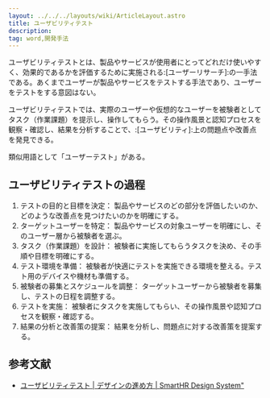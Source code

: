 ```yaml
---
layout: ../../../layouts/wiki/ArticleLayout.astro
title: ユーザビリティテスト
description:
tag: word,開発手法
---
```


ユーザビリティテストとは、製品やサービスが使用者にとってどれだけ使いやすく、効果的であるかを評価するために実施される:[ユーザーリサーチ]:の一手法である。あくまでユーザーが製品やサービスをテストする手法であり、ユーザーをテストをする意図はない。

ユーザビリティテストでは、実際のユーザーや仮想的なユーザーを被験者としてタスク（作業課題）を提示し、操作してもらう。その操作風景と認知プロセスを観察・確認し、結果を分析することで、:[ユーザビリティ]:上の問題点や改善点を発見できる。

類似用語として「ユーザーテスト」がある。

## ユーザビリティテストの過程
1. テストの目的と目標を決定： 製品やサービスのどの部分を評価したいのか、どのような改善点を見つけたいのかを明確にする。
1. ターゲットユーザーを特定： 製品やサービスの対象ユーザーを明確にし、そのユーザー層から被験者を選ぶ。
1. タスク（作業課題）を設計： 被験者に実施してもらうタスクを決め、その手順や目標を明確にする。
1. テスト環境を準備： 被験者が快適にテストを実施できる環境を整える。テスト用のデバイスや機材も準備する。
1. 被験者の募集とスケジュールを調整： ターゲットユーザーから被験者を募集し、テストの日程を調整する。
1. テストを実施： 被験者にタスクを実施してもらい、その操作風景や認知プロセスを観察・確認する。
1. 結果の分析と改善策の提案： 結果を分析し、問題点に対する改善策を提案する。

## 参考文献
- [ユーザビリティテスト | デザインの進め方 | SmartHR Design System"](https://smarthr.design/products/design-process/usability-test/)
